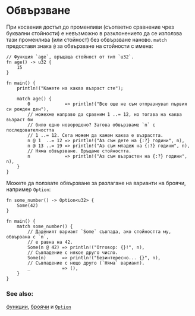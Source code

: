 # Обвързване

При косвения достъп до променливи (съответно сравнение чрез буквални стойности)
е невъзможно в разклонението да се използва тази променлива (или стойност)
без обвързване наново. `match` предоставя знака `@` за обвързване на стойности
с имена:

```rust,editable
// Функция `age`, връщаща стойност от тип `u32`.
fn age() -> u32 {
    15
}

fn main() {
    println!("Кажете на каква възраст сте");

    match age() {
        0             => println!("Все още не съм отпразнувал първия си рожден ден"),
        // можехме направо да сравним 1 ..= 12, но тогава на каква възраст би
        // било едно новородено? Затова обвързваме `n` с последователността
        // 1 ..= 12. Сега можем да кажем каква е възрастта.
        n @ 1  ..= 12 => println!("Аз съм дете на {:?} години", n),
        n @ 13 ..= 19 => println!("Аз съм младеж на {:?} години", n),
        // Няма обвързване. Връщаме стойността.
        n             => println!("Аз съм възрастен на {:?} години", n),
    }
}
```

Можете да ползвате обвързване за разлагане на варианти на броячи, например `Option`:

```rust,editable
fn some_number() -> Option<u32> {
    Some(42)
}

fn main() {
    match some_number() {
        // Даденият вариант `Some` съвпада, ако стойността му, обвързана с `n`,
        // е равна на 42.
        Some(n @ 42) => println!("Отговор: {}!", n),
        // Съвпадение с някое друго число.
        Some(n)      => println!("Безинтересно... {}", n),
        // Съвпадение с нещо друго (`Няма` вариант).
        _            => (),
    }
}
```

### See also:
[функции][functions], [броячи][enums] и [`Option`][option]

[functions]: ../../fn.md
[enums]: ../../custom_types/enum.md
[option]: ../../std/option.md
